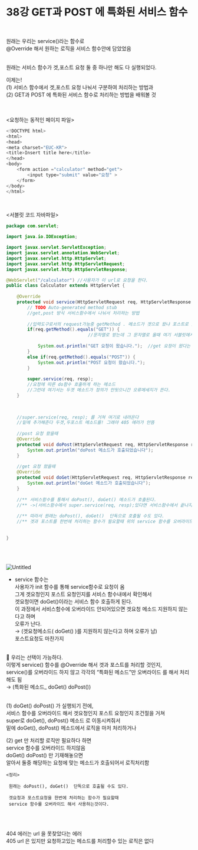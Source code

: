 
# 38강 GET과 POST 에 특화된 서비스 함수
<br>

원래는 우리는 service()라는 함수로  
@Override 해서 원하는 로직을 서비스 함수안에 담았었음
<br><br>

원래는 서비스 함수가 겟,포스트 요청 둘 중 하나만 해도 다 실행되었다.  

이제는!  
 (1) 서비스 함수에서 겟,포스트 요청 나눠서 구분하여 처리하는 방법과  
 (2) GET과 POST 에 특화된 서비스 함수로 처리하는 방법을 배워볼 것   
<br><br>

<요청하는 동적인 페이지 파일>

```java
<!DOCTYPE html>
<html>
<head>
<meta charset="EUC-KR">
<title>Insert title here</title>
</head>
<body>
	<form action ="calculator" method="get">
		<input type="submit" value="요청" >
	</form>
</body>
</html>
```
<br>

<서블릿 코드 자바파일>

```java
package com.servlet;

import java.io.IOException;

import javax.servlet.ServletException;
import javax.servlet.annotation.WebServlet;
import javax.servlet.http.HttpServlet;
import javax.servlet.http.HttpServletRequest;
import javax.servlet.http.HttpServletResponse;

@WebServlet("/calculator") //사용자가 이 url로 요청을 한다.
public class Calculator extends HttpServlet {
	
	@Override
	protected void service(HttpServletRequest req, HttpServletResponse resp) throws ServletException, IOException {
		// TODO Auto-generated method stub
		//get,post 방식 서비스함수에서 나눠서 처리하는 방법
		
		//입력도구로서의 request가능중 getMethod . 메소드가 겟으로 왔냐 포스트로 왔냐
		if(req.getMethod().equals("GET")) {
			      			   //문자열로 받는데 그 문자열로 올때 여기 서블릿에서는 GET 대문자로 비교해준다.
		
			System.out.println("GET 요청이 왔습니다.");  //get 요청이 왔다는 출력문
		}
		else if(req.getMethod().equals("POST")) {
			System.out.println("POST 요청이 왔습니다."); 
		}
		
		super.service(req, resp);
		//요청에 따른 do함수 호출하게 하는 메소드
		//그런데 여기서는 두겟 메소드가 정의가 안됫으니간 오류메세지가 뜬다.
	}

	
	
	//super.service(req, resp); 를 거쳐 여기로 내려온다
	//밑에 추가해준다 두겟,두포스트 메소드를! 그래야 405 에러가 안뜸
	
	//post 요청 왔을때
	@Override
	protected void doPost(HttpServletRequest req, HttpServletResponse resp) throws ServletException, IOException {
		System.out.println("doPost 메소드가 호출되었습니다");
	}
	
	//get 요청 왔을때
	@Override
	protected void doGet(HttpServletRequest req, HttpServletResponse resp) throws ServletException, IOException {
		System.out.println("doGet 메소드가 호출되었습니다");
	}
	
	//** 서비스함수를 통해서 doPost(), doGet() 메소드가 호출된다. 
	//** ->(서비스함수에서 super.service(req, resp);있다면 서비스함수에서 끝나지않고 405 에러가 뜬다. )
	
	//** 따라서 원래는 doPost(), doGet()  단독으로 호출될 수도 있다.
	//** 겟과 포스트를 한번에 처리하는 함수가 필요할때 위의 service 함수를 오버라이드 해서 사용하는것이다.
		
	
}
```
<br><br>

![Untitled](https://user-images.githubusercontent.com/89206108/166107873-60d31c06-e1ec-4b0c-85fe-4663b2ef94e0.png)


- service 함수는  
사용자가 init 함수를 통해 service함수로 요청이 옴  
그게 겟요청인지 포스트 요청인지를 서비스 함수내에서 확인해서  
겟요청이면  doGet()이라는 서비스 함수 호출하게 된다.  
이 과정에서 서비스함수에 오버라이드 안되어있으면 겟요청 메소드 지원하지 않는다고 하며   
오류가 난다.  
→ (겟요청메소드(  doGet() )를 지원하지 않는다고 하며 오류가 남)  
포스트요청도 마찬가지
<br><br>    

🔆 우리는 선택이 가능하다.  
이렇게 service()  함수를 @Override  해서 겟과 포스트를 처리할 것인지,  
service()를 오버라이드 하지 않고 각각의 “특화된 메소드”만 오버라이드 를 해서 처리해도 됨  
→ (특화된 메소드_ doGet() doPost())  
<br>

(1) doGet() doPost() 가 실행되기 전에,  
서비스 함수를 오버라이드 해서 겟요청인지 포스트 요청인지 조건절을 거쳐  
super로 doGet(), doPost() 메소드 로 이동시켜줘서  
밑에 doGet(), doPost() 메소드에서 로직을 마저 처리하거나  

(2) get 만 처리할 로직만 필요하다 하면  
service 함수를 오버라이드 하지않음  
doGet() doPost() 만 기재해놓으면  
알아서 둘중 해당하는 요청에 맞는 메소드가 호출되어서 로직처리함  

```
<정리>

 원래는 doPost(), doGet()  단독으로 호출될 수도 있다.

 겟요청과 포스트요청을 한번에 처리하는 함수가 필요할때 
 service 함수를 오버라이드 해서 사용하는것이다.
```
<br><br>

404 에러는 url 을 못찾았다는 에러  
405 url 은 있지만 요청하고있는 메소드를 처리할수 있는 로직은 없다
<br>
